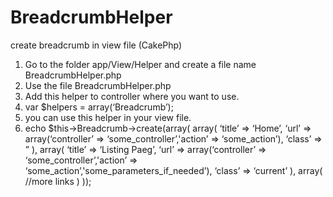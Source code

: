 BreadcrumbHelper
================

create breadcrumb in view file (CakePhp)

1. Go to the folder app/View/Helper and create a file name BreadcrumbHelper.php
2. Use the file BreadcrumbHelper.php
3. Add this helper to controller where you want to use.
4. var $helpers = array(‘Breadcrumb’);
5. you can use this helper in your view file.
6. echo $this->Breadcrumb->create(array(
            array(
              ‘title’ => ‘Home’,
              ‘url’ => array(‘controller’ => ‘some_controller’,'action’ => ‘some_action’),
              ‘class’ => ”
            ),
            array(
              ‘title’ => ‘Listing Paeg’,
              ‘url’ => array(‘controller’ => ‘some_controller’,'action’ => ‘some_action’,'some_parameters_if_needed’),
              ‘class’ => ‘current’
            ),
            array(
              //more links
            )
    ));

